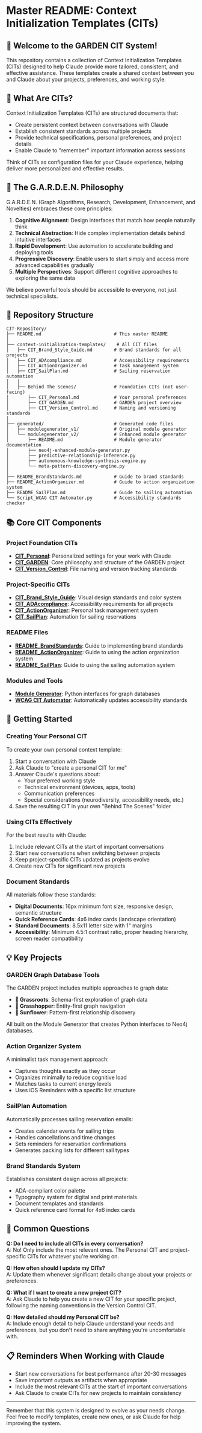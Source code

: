 # Master README: Context Initialization Templates (CITs)

## 👋 Welcome to the GARDEN CIT System!

This repository contains a collection of Context Initialization Templates (CITs) designed to help Claude provide more tailored, consistent, and effective assistance. These templates create a shared context between you and Claude about your projects, preferences, and working style.

## 📝 What Are CITs?

Context Initialization Templates (CITs) are structured documents that:
- Create persistent context between conversations with Claude
- Establish consistent standards across multiple projects
- Provide technical specifications, personal preferences, and project details
- Enable Claude to "remember" important information across sessions

Think of CITs as configuration files for your Claude experience, helping deliver more personalized and effective results.

## 🌱 The G.A.R.D.E.N. Philosophy

G.A.R.D.E.N. (Graph Algorithms, Research, Development, Enhancement, and Novelties) embraces these core principles:

1. **Cognitive Alignment**: Design interfaces that match how people naturally think
2. **Technical Abstraction**: Hide complex implementation details behind intuitive interfaces
3. **Rapid Development**: Use automation to accelerate building and deploying tools
4. **Progressive Discovery**: Enable users to start simply and access more advanced capabilities gradually
5. **Multiple Perspectives**: Support different cognitive approaches to exploring the same data

We believe powerful tools should be accessible to everyone, not just technical specialists.

## 📁 Repository Structure

```
CIT-Repository/
├── README.md                           # This master README
│
├── context-initialization-templates/    # All CIT files
│   ├── CIT_Brand_Style_Guide.md        # Brand standards for all projects
│   ├── CIT_ADAcompliance.md            # Accessibility requirements
│   ├── CIT_ActionOrganizer.md          # Task management system
│   ├── CIT_SailPlan.md                 # Sailing reservation automation
│   │
│   ├── Behind The Scenes/              # Foundation CITs (not user-facing)
│       ├── CIT_Personal.md             # Your personal preferences
│       ├── CIT_GARDEN.md               # GARDEN project overview
│       ├── CIT_Version_Control.md      # Naming and versioning standards
│
├── generated/                          # Generated code files
│   ├── modulegenerator_v1/             # Original module generator
│   └── modulegenerator_v2/             # Enhanced module generator
│       ├── README.md                   # Module generator documentation
│       ├── neo4j-enhanced-module-generator.py
│       ├── predictive-relationship-inference.py
│       ├── autonomous-knowledge-synthesis-engine.py
│       └── meta-pattern-discovery-engine.py
│
├── README_BrandStandards.md            # Guide to brand standards
├── README_ActionOrganizer.md           # Guide to action organization system
├── README_SailPlan.md                  # Guide to sailing automation
└── Script_WCAG CIT Automator.py        # Accessibility standards checker
```

## 📚 Core CIT Components

### Project Foundation CITs

- **[CIT_Personal](context-initialization-templates/Behind%20The%20Scenes/CIT_Personal.md)**: Personalized settings for your work with Claude
- **[CIT_GARDEN](context-initialization-templates/Behind%20The%20Scenes/CIT_GARDEN.md)**: Core philosophy and structure of the GARDEN project
- **[CIT_Version_Control](context-initialization-templates/Behind%20The%20Scenes/CIT_Version_Control.md)**: File naming and version tracking standards

### Project-Specific CITs

- **[CIT_Brand_Style_Guide](context-initialization-templates/CIT_Brand_Style_Guide.md)**: Visual design standards and color system
- **[CIT_ADAcompliance](context-initialization-templates/CIT_ADAcompliance.md)**: Accessibility requirements for all projects
- **[CIT_ActionOrganizer](context-initialization-templates/CIT_ActionOrganizer.md)**: Personal task management system
- **[CIT_SailPlan](context-initialization-templates/CIT_SailPlan.md)**: Automation for sailing reservations

### README Files

- **[README_BrandStandards](README_BrandStandards.md)**: Guide to implementing brand standards
- **[README_ActionOrganizer](README_ActionOrganizer.md)**: Guide to using the action organization system
- **[README_SailPlan](README_SailPlan.md)**: Guide to using the sailing automation system

### Modules and Tools

- **[Module Generator](generated/modulegenerator_v2/README.md)**: Python interfaces for graph databases
- **[WCAG CIT Automator](Script_WCAG%20CIT%20Automator.py)**: Automatically updates accessibility standards

## 🚀 Getting Started

### Creating Your Personal CIT

To create your own personal context template:

1. Start a conversation with Claude
2. Ask Claude to "create a personal CIT for me"
3. Answer Claude's questions about:
   - Your preferred working style
   - Technical environment (devices, apps, tools)
   - Communication preferences
   - Special considerations (neurodiversity, accessibility needs, etc.)
4. Save the resulting CIT in your own "Behind The Scenes" folder

### Using CITs Effectively

For the best results with Claude:

1. Include relevant CITs at the start of important conversations
2. Start new conversations when switching between projects
3. Keep project-specific CITs updated as projects evolve
4. Create new CITs for significant new projects

### Document Standards

All materials follow these standards:

- **Digital Documents**: 16px minimum font size, responsive design, semantic structure
- **Quick Reference Cards**: 4x6 index cards (landscape orientation)
- **Standard Documents**: 8.5x11 letter size with 1" margins
- **Accessibility**: Minimum 4.5:1 contrast ratio, proper heading hierarchy, screen reader compatibility

## 💡 Key Projects

### GARDEN Graph Database Tools

The GARDEN project includes multiple approaches to graph data:

- **🌱 Grassroots**: Schema-first exploration of graph data
- **🦗 Grasshopper**: Entity-first graph navigation
- **🌻 Sunflower**: Pattern-first relationship discovery

All built on the Module Generator that creates Python interfaces to Neo4j databases.

### Action Organizer System

A minimalist task management approach:

- Captures thoughts exactly as they occur
- Organizes minimally to reduce cognitive load
- Matches tasks to current energy levels
- Uses iOS Reminders with a specific list structure

### SailPlan Automation

Automatically processes sailing reservation emails:

- Creates calendar events for sailing trips
- Handles cancellations and time changes
- Sets reminders for reservation confirmations
- Generates packing lists for different sail types

### Brand Standards System

Establishes consistent design across all projects:

- ADA-compliant color palette
- Typography system for digital and print materials
- Document templates and standards
- Quick reference card format for 4x6 index cards

## 🙋 Common Questions

**Q: Do I need to include all CITs in every conversation?**  
A: No! Only include the most relevant ones. The Personal CIT and project-specific CITs for whatever you're working on.

**Q: How often should I update my CITs?**  
A: Update them whenever significant details change about your projects or preferences.

**Q: What if I want to create a new project CIT?**  
A: Ask Claude to help you create a new CIT for your specific project, following the naming conventions in the Version Control CIT.

**Q: How detailed should my Personal CIT be?**  
A: Include enough detail to help Claude understand your needs and preferences, but you don't need to share anything you're uncomfortable with.

## 📋 Reminders When Working with Claude

- Start new conversations for best performance after 20-30 messages
- Save important outputs as artifacts when appropriate
- Include the most relevant CITs at the start of important conversations
- Ask Claude to create CITs for new projects to maintain consistency

---

Remember that this system is designed to evolve as your needs change. Feel free to modify templates, create new ones, or ask Claude for help improving the system.